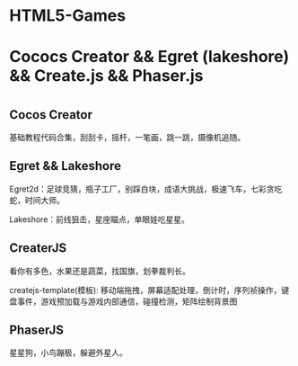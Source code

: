 # HTML5-Games

<h1>Cococs Creator  && Egret (lakeshore) && Create.js && Phaser.js<h1>

<h2>Cocos Creator </h2>

基础教程代码合集，刮刮卡，摇杆，一笔画，跳一跳，摄像机追随。

<h2>Egret &&  Lakeshore </h2>

Egret2d：足球竞猜，瓶子工厂，别踩白块，成语大挑战，极速飞车，七彩贪吃蛇，时间大师。

Lakeshore：前线狙击，星座瞄点，单眼娃吃星星。

<h2>CreaterJS</h2>

看你有多色，水果还是蔬菜，找国旗，划拳裁判长。

createjs-template(模板):   移动端拖拽，屏幕适配处理，倒计时，序列祯操作，键盘事件，游戏预加载与游戏内部通信，碰撞检测，矩阵绘制背景图


<h2>PhaserJS</h2>

星星狗，小鸟蹦极，躲避外星人。


